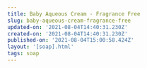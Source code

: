 ```yaml
---
title: Baby Aqueous Cream - Fragrance Free
slug: baby-aqueous-cream-fragrance-free
updated-on: '2021-08-04T14:40:31.230Z'
created-on: '2021-08-04T14:40:31.230Z'
published-on: '2021-08-04T15:00:58.424Z'
layout: '[soap].html'
tags: soap
---
```



